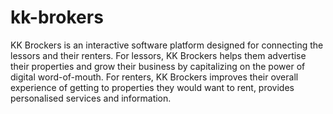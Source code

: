 # kk-brokers
KK Brockers is an interactive software platform designed for connecting the lessors and their renters. For lessors, KK Brockers helps them advertise their properties and grow their business by capitalizing on the power of digital word-of-mouth. For renters, KK Brockers improves their overall experience of getting to properties they would want to rent, provides personalised services and information.
